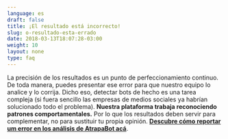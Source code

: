 ```yaml
---
language: es
draft: false
title: ¡El resultado está incorrecto!
slug: o-resultado-esta-errado
date: 2018-03-13T18:07:28-03:00
weight: 10
layout: none
type: faq
---
```

La precisión de los resultados es un punto de perfeccionamiento continuo. De toda manera, puedes presentar ese error para que nuestro equipo lo analice y lo corrija. Dicho eso, detectar bots de hecho es una tarea compleja (si fuera sencillo las empresas de medios sociales ya habrían solucionado todo el problema). **Nuestra plataforma trabaja reconociendo patrones comportamentales.** Por lo que los resultados deben servir para complementar, no para sustituir tu propia opinión. **[ Descubre cómo reportar um error en los análisis de AtrapaBot acá](/cooperar)**.